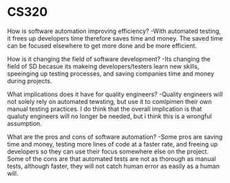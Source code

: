 # CS320
How is software automation improving efficiency?
-With automated testing, it frees up developers time therefore saves time and money.  The saved time can be focused elsewhere to get more done and be more efficient.

How is it changing the field of software development?
-Its changing the field of SD becasue its makeing developers/testers learn new skills, speeinging up testing processes, and saving companies time and money during projects.

What implications does it have for quality engineers?
-Quality engineers will not solely rely on automated tewsting, but use it to comlpimen their own manual testing practices. I do think that the overall implication is that qualuty engineers will no longer be needed, but i think this is a wrongful assumption.

What are the pros and cons of software automation?
-Some pros are saving time and money, testing more lines of code at a faster rate, and freeing up developers so they can use their focus somewhere else on the project.
Some of the cons are that automated tests are not as thorough as manual tests, although faster, they will not catch human error as easily as a human will.
